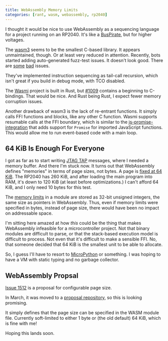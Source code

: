 ```yaml
---
title: WebAssembly Memory Limits
categories: [rant, wasm, webassembly, rp2040]
---
```


I thought it would be nice to use WebAssembly as a sequencing language for a project running on an RP2040.
It's like a [BusPirate](https://buspirate.com/), but for higher voltages.

The [wasm3](https://github.com/wasm3/wasm3) seems to be the smallest C-based library.
It appears unmaintained, though.
Or at least very reduced in attention.
Recently, bots started adding auto-generated fuzz-test issues.
It doesn't look good.
There are [some](https://github.com/wasm3/wasm3/pull/490) [bad](https://github.com/wasm3/wasm3/pull/489) issues.

They've implemented instruction sequencing as tail-call recursion, which isn't great if you build in debug mode, with TCO disabled.

The [Wasmi](https://github.com/wasmi-labs/wasmi) project is built in Rust, but [#1009](https://github.com/wasmi-labs/wasmi/pull/1009) contains a beginning to C-bindings.
That would be nice.
And Rust being Rust, I expect fewer memory corruption issues.

Another drawback of wasm3 is the lack of re-entrant functions.
It simply calls FFI functions and blocks, like any other C function.
Wasmi supports resumable calls at the FFI boundary, which is similar to the [js-promise-integration](https://github.com/WebAssembly/js-promise-integration/blob/main/proposals/js-promise-integration/Overview.md) that adds support for `Promise` for imported JavaScript functions.
This would allow me to run event-based code with a main loop.

## 64 KiB Is Enough For Everyone

I got as far as to start writing [JTAG TAP](https://en.wikipedia.org/wiki/JTAG) messages, where I needed a memory buffer.
And there I'm stuck now.
It turns out that WebAssembly defines "memories" in terms of page sizes, not bytes.
A page is [fixed at 64 KiB](https://webassembly.github.io/spec/core/exec/runtime.html#page-size).
The RP2040 has 260 KiB, and after loading the main program into RAM, it's down to 120 KiB (at least before optimizations.)
I can't afford 64 KiB, and I only need 10 bytes for this test.

The [memory limits](https://webassembly.github.io/spec/core/binary/types.html#binary-limits) in a module are stored as 32-bit unsigned integers, the same size as pointers in WebAssembly.
Thus, even if memory limits were specified in bytes, instead of page size, there would have been no impact on addressable space.

I'm sitting here amazed at how _this_ could be the thing that makes WebAssembly infeasible for a microcontroller project.
Not that binary modules are difficult to parse, or that the stack-based execution model is difficult to process.
Not even that it's difficult to make a sensible FFI.
No, that someone decided that 64 KiB is the smallest unit to be able to allocate.

So, I guess I'll have to resort to [MicroPython](https://micropython.org/) or something.
I was hoping to have a VM with static typing and no garbage collector.

## WebAssembly Propsal

[Issue 1512](https://github.com/WebAssembly/design/issues/1512) is a proposal for configurable page size.

In March, it was moved to a [proposal repository](https://github.com/WebAssembly/custom-page-sizes/blob/main/proposals/custom-page-sizes/Overview.md), so this is looking promising.

It simply defines that the page size can be specified in the WASM module file.
Currently soft-limited to either 1 byte or (the old default) 64 KiB, which is fine with me!

Hoping this lands soon.
